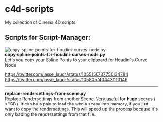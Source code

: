 # c4d-scripts
My collection of Cinema 4D scripts

Scripts for Script-Manager:
---
![copy-spline-points-for-houdini-curves-node.py](c4d-scripts/img/copy-spline-points-for-houdini-curves-node.gif)</br>
<b>copy-spline-points-for-houdini-curves-node.py</b></br>
Let's you copy your Spline Points to your clipboard for Houdini's Curve Node</br>

https://twitter.com/lasse_lauch/status/1055150737750134784</br>
https://twitter.com/lasse_lauch/status/1058057404431110146</br>

---
<b>replace-rendersettings-from-scene.py</b></br>
Replace Rendersettings from another Scene. <u>Very useful</u> for <b>huge</b> scenes ( >1GB ). It can be a pain to load the whole scene into memory, if you just want to copy the rendersettings. This will speed up the process because it's only loading the rendersettings from that file.</br>
